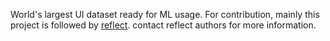 World's largest UI dataset ready for ML usage.
For contribution, mainly this project is followed by [reflect](https://reflect.bridged.xyz). contact reflect authors for more information.